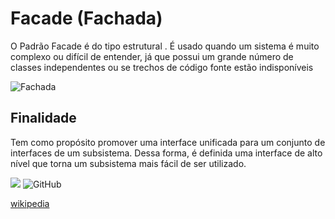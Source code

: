 
# Facade (Fachada)

O Padrão Facade é do tipo estrutural . É usado quando um sistema é muito complexo ou difícil de entender, já que possui um grande número de classes independentes ou se trechos de código fonte estão indisponíveis

![Fachada](https://upload.wikimedia.org/wikipedia/commons/4/41/Estrutura2.jpg)

    
## Finalidade

Tem como propósito promover uma interface unificada para um conjunto de interfaces de um subsistema. Dessa forma, é definida uma interface de alto nível que torna um subsistema mais fácil de ser utilizado.

  









![](https://img.shields.io/badge/.-v3.9-informational?style=flat&logo=python&logoColor=white&color=blue) ![GitHub](https://img.shields.io/badge/licence-MIT-GREE) 

[wikipedia ](https://pt.wikipedia.org/wiki/Fa%C3%A7ade)
  
